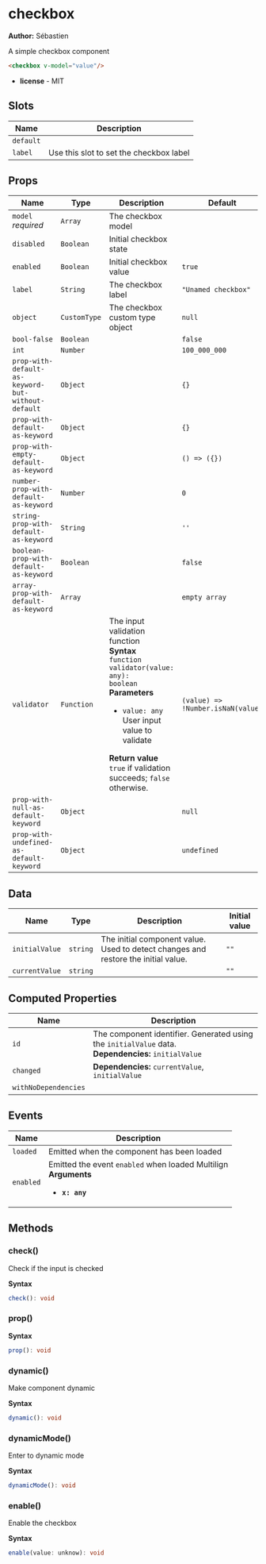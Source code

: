 # checkbox

**Author:** Sébastien

A simple checkbox component

```html
<checkbox v-model="value"/>
```

- **license** - MIT

## Slots

| Name      | Description                             |
| --------- | --------------------------------------- |
| `default` |                                         |
| `label`   | Use this slot to set the checkbox label |

## Props

| Name                                               | Type         | Description                                                                                                                                                                                                                                                                               | Default                           |
| -------------------------------------------------- | ------------ | ----------------------------------------------------------------------------------------------------------------------------------------------------------------------------------------------------------------------------------------------------------------------------------------- | --------------------------------- |
| `model` *required*                                 | `Array`      | The checkbox model                                                                                                                                                                                                                                                                        |                                   |
| `disabled`                                         | `Boolean`    | Initial checkbox state                                                                                                                                                                                                                                                                    |                                   |
| `enabled`                                          | `Boolean`    | Initial checkbox value                                                                                                                                                                                                                                                                    | `true`                            |
| `label`                                            | `String`     | The checkbox label                                                                                                                                                                                                                                                                        | `"Unamed checkbox"`               |
| `object`                                           | `CustomType` | The checkbox custom type object                                                                                                                                                                                                                                                           | `null`                            |
| `bool-false`                                       | `Boolean`    |                                                                                                                                                                                                                                                                                           | `false`                           |
| `int`                                              | `Number`     |                                                                                                                                                                                                                                                                                           | `100_000_000`                     |
| `prop-with-default-as-keyword-but-without-default` | `Object`     |                                                                                                                                                                                                                                                                                           | `{}`                              |
| `prop-with-default-as-keyword`                     | `Object`     |                                                                                                                                                                                                                                                                                           | `{}`                              |
| `prop-with-empty-default-as-keyword`               | `Object`     |                                                                                                                                                                                                                                                                                           | `() => ({})`                      |
| `number-prop-with-default-as-keyword`              | `Number`     |                                                                                                                                                                                                                                                                                           | `0`                               |
| `string-prop-with-default-as-keyword`              | `String`     |                                                                                                                                                                                                                                                                                           | `''`                              |
| `boolean-prop-with-default-as-keyword`             | `Boolean`    |                                                                                                                                                                                                                                                                                           | `false`                           |
| `array-prop-with-default-as-keyword`               | `Array`      |                                                                                                                                                                                                                                                                                           | `empty array`                     |
| `validator`                                        | `Function`   | The input validation function<br>**Syntax**<br><code class="language-typescript">function validator(value: any): boolean</code><br>**Parameters**<br><ul><li>`value: any` User input value to validate</li></ul>**Return value**<br>`true` if validation succeeds; `false` otherwise.<br> | `(value) => !Number.isNaN(value)` |
| `prop-with-null-as-default-keyword`                | `Object`     |                                                                                                                                                                                                                                                                                           | `null`                            |
| `prop-with-undefined-as-default-keyword`           | `Object`     |                                                                                                                                                                                                                                                                                           | `undefined`                       |

## Data

| Name           | Type     | Description                                                                        | Initial value |
| -------------- | -------- | ---------------------------------------------------------------------------------- | ------------- |
| `initialValue` | `string` | The initial component value. Used to detect changes and restore the initial value. | `""`          |
| `currentValue` | `string` |                                                                                    | `""`          |

## Computed Properties

| Name                 | Description                                                                                            |
| -------------------- | ------------------------------------------------------------------------------------------------------ |
| `id`                 | The component identifier. Generated using the `initialValue` data.<br>**Dependencies:** `initialValue` |
| `changed`            | **Dependencies:** `currentValue`, `initialValue`                                                       |
| `withNoDependencies` | &nbsp;                                                                                                 |

## Events

| Name      | Description                                                                                          |
| --------- | ---------------------------------------------------------------------------------------------------- |
| `loaded`  | Emitted when the component has been loaded                                                           |
| `enabled` | Emitted the event `enabled` when loaded Multilign<br>**Arguments**<br><ul><li>**`x: any`**</li></ul> |

## Methods

### check()

Check if the input is checked

**Syntax**

```typescript
check(): void
```

### prop()

**Syntax**

```typescript
prop(): void
```

### dynamic()

Make component dynamic

**Syntax**

```typescript
dynamic(): void
```

### dynamicMode()

Enter to dynamic mode

**Syntax**

```typescript
dynamicMode(): void
```

### enable()

Enable the checkbox

**Syntax**

```typescript
enable(value: unknow): void
```
